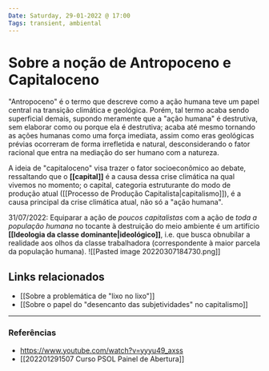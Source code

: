 ```yaml
---
Date: Saturday, 29-01-2022 @ 17:00
Tags: transient, ambiental
---
```

# Sobre a noção de Antropoceno e Capitaloceno
"Antropoceno" é o termo que descreve como a ação humana teve um papel central na transição climática e geológica. Porém, tal termo acaba sendo superficial demais, supondo meramente que a "ação humana" é destrutiva, sem elaborar como ou porque ela é destrutiva; acaba até mesmo tornando as ações humanas como uma força imediata, assim como eras geológicas prévias ocorreram de forma irrefletida e natural, desconsiderando o fator racional que entra na mediação do ser humano com a natureza.

A ideia de "capitaloceno" visa trazer o fator socioeconômico ao debate, ressaltando que o **[[capital]]** é a causa dessa crise climática na qual vivemos no momento; o capital, categoria estruturante do modo de produção atual ([[Processo de Produção Capitalista|capitalismo]]), é a causa principal da crise climática atual, não só a "ação humana". 

31/07/2022: Equiparar a ação de *poucos capitalistas* com a ação de *toda a população humana* no tocante à destruição do meio ambiente é um artifício **[[Ideologia da classe dominante|ideológico]]**, i.e. que busca obnubilar a realidade aos olhos da classe trabalhadora (correspondente à maior parcela da população humana). 
![[Pasted image 20220307184730.png]]

## Links relacionados
- [[Sobre a problemática de "lixo no lixo"]]
- [[Sobre o papel do "desencanto das subjetividades" no capitalismo]]

---
### Referências
- https://www.youtube.com/watch?v=yyyu49_axss
- [[202201291507 Curso PSOL Painel de Abertura]]